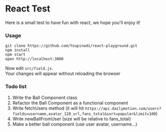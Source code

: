React Test
=====================

Here is a small test to have fun with react, we hope you'll enjoy it!

### Usage

```
git clone https://github.com/Youpinadi/react-playground.git
npm install
npm start
open http://localhost:3000
```

Now edit `src/field.js`.  
Your changes will appear without reloading the browser


### Todo list
1. Write the Ball Component class
2. Refactor the Ball Component as a functional component
3. Write fetchUsers method (it will hit ```https://api.dailymotion.com/users?fields=username,avatar_120_url,fans_total&sort=popular&limit=100```)
4. Write newBallFromUser (size will be relative to fans_total)
5. Make a better ball component (use user avatar, username...)
